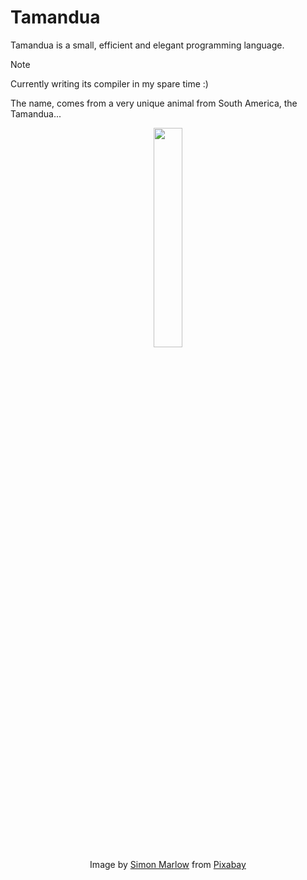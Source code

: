 # Tamandua

Tamandua is a small, efficient and elegant programming language.

> [!NOTE]  
> Currently writing its compiler in my spare time :)

The name, comes from a very unique animal from South America, the Tamandua...

<p align="center">
<img style="align:center" src="https://github.com/user-attachments/assets/7d9565f6-0982-49b5-8bee-e380ce11c1b6" width=30% height=30%>
<br>
Image by <a href="https://pixabay.com/users/sdm2019-11501107/?utm_source=link-attribution&utm_medium=referral&utm_campaign=image&utm_content=4906834">Simon Marlow</a> from <a href="https://pixabay.com//?utm_source=link-attribution&utm_medium=referral&utm_campaign=image&utm_content=4906834">Pixabay</a>
</p>
